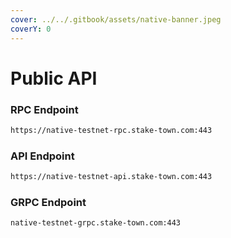 ```yaml
---
cover: ../../.gitbook/assets/native-banner.jpeg
coverY: 0
---
```


# Public API

### **RPC Endpoint**

```bash
https://native-testnet-rpc.stake-town.com:443
```

### **API Endpoint**

```bash
https://native-testnet-api.stake-town.com:443
```

### **GRPC Endpoint**

```bash
native-testnet-grpc.stake-town.com:443
```
